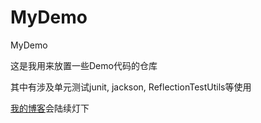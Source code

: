 # MyDemo
MyDemo

这是我用来放置一些Demo代码的仓库

其中有涉及单元测试junit, jackson, ReflectionTestUtils等使用

[我的博客][1]会陆续灯下


[1]: http://zeroxf.com/
